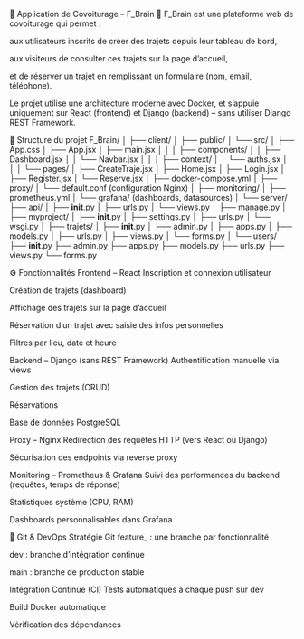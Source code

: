 🚗 Application de Covoiturage – F_Brain
🧠 F_Brain est une plateforme web de covoiturage qui permet :

aux utilisateurs inscrits de créer des trajets depuis leur tableau de bord,

aux visiteurs de consulter ces trajets sur la page d’accueil,

et de réserver un trajet en remplissant un formulaire (nom, email, téléphone).

Le projet utilise une architecture moderne avec Docker, et s’appuie uniquement sur React (frontend) et Django (backend) – sans utiliser Django REST Framework.

🧱 Structure du projet
F_Brain/
│
├── client/
│   ├── public/
│   └── src/
│       ├── App.css
│       ├── App.jsx
│       ├── main.jsx
│       │
│       ├── components/
│       │   ├── Dashboard.jsx
│       │   └── Navbar.jsx
│       │
│       ├── context/
│       │   └── auths.jsx
│       │
│       └── pages/
│           ├── CreateTraje.jsx
│           ├── Home.jsx
│           ├── Login.jsx
│           ├── Register.jsx
│           └── Reserve.jsx
│
├── docker-compose.yml
│
├── proxy/
│   └── default.conf (configuration Nginx)
│
├── monitoring/
│   ├── prometheus.yml
│   └── grafana/ (dashboards, datasources)
│
└── server/
    ├── api/
    │   ├── __init__.py
    │   ├── urls.py
    │   └── views.py
    │
    ├── manage.py
    │
    ├── myproject/
    │   ├── __init__.py
    │   ├── settings.py
    │   ├── urls.py
    │   └── wsgi.py
    │
    ├── trajets/
    │   ├── __init__.py
    │   ├── admin.py
    │   ├── apps.py
    │   ├── models.py
    │   ├── urls.py
    │   ├── views.py
    │   └── forms.py
    │
    └── users/
        ├── __init__.py
        ├── admin.py
        ├── apps.py
        ├── models.py
        ├── urls.py
        ├── views.py
        └── forms.py


⚙️ Fonctionnalités
Frontend – React
Inscription et connexion utilisateur

Création de trajets (dashboard)

Affichage des trajets sur la page d’accueil

Réservation d’un trajet avec saisie des infos personnelles

Filtres par lieu, date et heure

Backend – Django (sans REST Framework)
Authentification manuelle via views

Gestion des trajets (CRUD)

Réservations

Base de données PostgreSQL

Proxy – Nginx
Redirection des requêtes HTTP (vers React ou Django)

Sécurisation des endpoints via reverse proxy

Monitoring – Prometheus & Grafana
Suivi des performances du backend (requêtes, temps de réponse)

Statistiques système (CPU, RAM)

Dashboards personnalisables dans Grafana

🔄 Git & DevOps
Stratégie Git
feature_<nom> : une branche par fonctionnalité

dev : branche d’intégration continue

main : branche de production stable

Intégration Continue (CI)
Tests automatiques à chaque push sur dev

Build Docker automatique

Vérification des dépendances